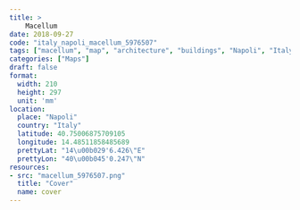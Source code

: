 ```yaml
---
title: > 
    Macellum
date: 2018-09-27
code: "italy_napoli_macellum_5976507"
tags: ["macellum", "map", "architecture", "buildings", "Napoli", "Italy"]
categories: ["Maps"]
draft: false
format:
  width: 210
  height: 297
  unit: 'mm'
location:
  place: "Napoli"
  country: "Italy"
  latitude: 40.75006875709105
  longitude: 14.48511858485689
  prettyLat: "14\u00b029'6.426\"E"
  prettyLon: "40\u00b045'0.247\"N"
resources:
- src: "macellum_5976507.png"
  title: "Cover"
  name: cover
---
```

